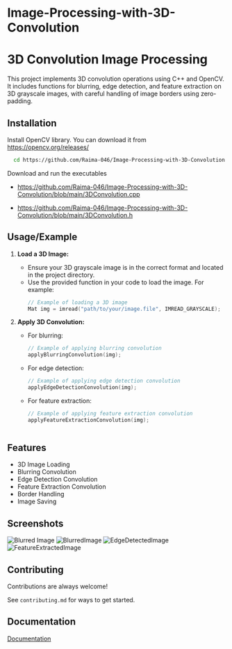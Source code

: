 # Image-Processing-with-3D-Convolution

# 3D Convolution Image Processing

This project implements 3D convolution operations using C++ and OpenCV. It includes functions for blurring, edge detection, and feature extraction on 3D grayscale images, with careful handling of image borders using zero-padding.





## Installation

Install OpenCV library. You can download it from https://opencv.org/releases/

```bash 
  cd https://github.com/Raima-046/Image-Processing-with-3D-Convolution
```
Download and run the executables

- https://github.com/Raima-046/Image-Processing-with-3D-Convolution/blob/main/3DConvolution.cpp

- https://github.com/Raima-046/Image-Processing-with-3D-Convolution/blob/main/3DConvolution.h



    
## Usage/Example

1. **Load a 3D Image:**
   - Ensure your 3D grayscale image is in the correct format and located in the project directory.
   - Use the provided function in your code to load the image. For example:
     ```cpp
     // Example of loading a 3D image
     Mat img = imread("path/to/your/image.file", IMREAD_GRAYSCALE);
     ```

2. **Apply 3D Convolution:**
   - For blurring:
     ```cpp
     // Example of applying blurring convolution
     applyBlurringConvolution(img);
     ```
   - For edge detection:
     ```cpp
     // Example of applying edge detection convolution
     applyEdgeDetectionConvolution(img);
     ```
   - For feature extraction:
     ```cpp
     // Example of applying feature extraction convolution
     applyFeatureExtractionConvolution(img);



## Features

- 3D Image Loading
- Blurring Convolution
- Edge Detection Convolution
- Feature Extraction Convolution
- Border Handling
- Image Saving


## Screenshots

![Blurred Image](https://github.com/Raima-046/Image-Processing-with-3D-Convolution/assets/118756849/b9d001ea-8429-4b79-b902-19d612064538)
![BlurredImage](https://github.com/Raima-046/Image-Processing-with-3D-Convolution/assets/118756849/432b6494-4f64-4204-a54f-6c7020b11be7)
![EdgeDetectedImage](https://github.com/Raima-046/Image-Processing-with-3D-Convolution/assets/118756849/f51f09ea-3e0f-4b14-9428-be4896aa6d5e)
![FeatureExtractedImage](https://github.com/Raima-046/Image-Processing-with-3D-Convolution/assets/118756849/f90f9792-5062-43ee-806e-7868058714d0)


## Contributing

Contributions are always welcome!

See `contributing.md` for ways to get started.



## Documentation

[Documentation](https://docs.opencv.org/4.x/index.html)

